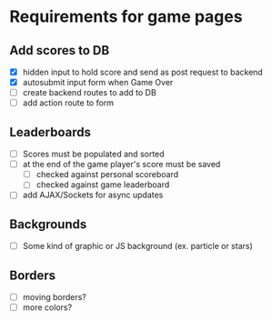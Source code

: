 # Requirements for game pages

## Add scores to DB
- [x] hidden input to hold score and send as post request to backend
- [x] autosubmit input form when Game Over
- [ ] create backend routes to add to DB
- [ ] add action route to form

## Leaderboards
- [ ] Scores must be populated and sorted
- [ ] at the end of the game player's score must be saved
  - [ ] checked against personal scoreboard
  - [ ] checked against game leaderboard
- [ ] add AJAX/Sockets for async updates

## Backgrounds
- [ ] Some kind of graphic or JS background (ex. particle or stars)

## Borders
- [ ] moving borders?
- [ ] more colors?